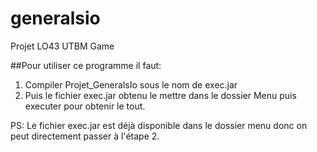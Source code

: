 # generalsio
Projet LO43 UTBM Game

##Pour utiliser ce programme il faut:
1) Compiler Projet_GeneralsIo sous le nom de exec.jar
2) Puis le fichier exec.jar obtenu le mettre dans le dossier Menu puis executer pour obtenir le tout.

PS: Le fichier exec.jar est déjà disponible dans le dossier menu donc on peut directement passer à l'étape 2.
